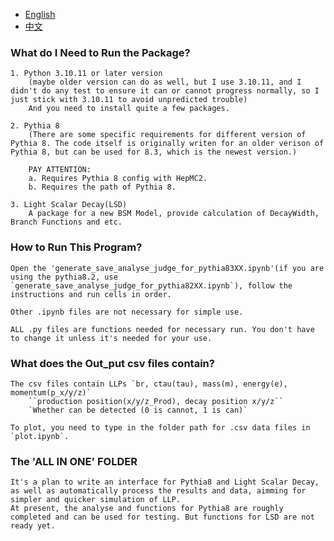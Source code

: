 - [English](ReadMe.md)
- [中文](ReadMe.zh.md)


### What do I Need to Run the Package?
    1. Python 3.10.11 or later version
        (maybe older version can do as well, but I use 3.10.11, and I didn't do any test to ensure it can or cannot progress normally, so I just stick with 3.10.11 to avoid unpredicted trouble)
        And you need to install quite a few packages. 

    2. Pythia 8
        (There are some specific requirements for different version of Pythia 8. The code itself is originally writen for an older verison of Pythia 8, but can be used for 8.3, which is the newest version.)
        
        PAY ATTENTION:
        a. Requires Pythia 8 config with HepMC2.
        b. Requires the path of Pythia 8.

    3. Light Scalar Decay(LSD)
        A package for a new BSM Model, provide calculation of DecayWidth, Branch Functions and etc.



### How to Run This Program?
    Open the 'generate_save_analyse_judge_for_pythia83XX.ipynb'(if you are using the pythia8.2, use `generate_save_analyse_judge_for_pythia82XX.ipynb`), follow the instructions and run cells in order.

    Other .ipynb files are not necessary for simple use.
    
    ALL .py files are functions needed for necessary run. You don't have to change it unless it's needed for your use. 
    
    
### What does the Out_put csv files contain?
    The csv files contain LLPs `br, ctau(tau), mass(m), energy(e), momentum(p_x/y/z)`
        ``production position(x/y/z_Prod), decay position x/y/z``
        `Whether can be detected (0 is cannot, 1 is can)`
    
    To plot, you need to type in the folder path for .csv data files in `plot.ipynb`.
        
    


### The 'ALL IN ONE' FOLDER

    It's a plan to write an interface for Pythia8 and Light Scalar Decay, as well as automatically process the results and data, aimming for simpler and quicker simulation of LLP. 
    At present, the analyse and functions for Pythia8 are roughly completed and can be used for testing. But functions for LSD are not ready yet. 